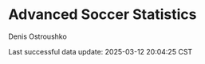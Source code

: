 # Advanced Soccer Statistics
Denis Ostroushko

<!-- gfm -->

Last successful data update: 2025-03-12 20:04:25 CST
